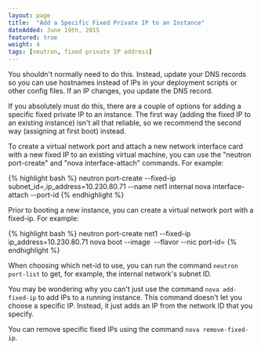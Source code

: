 ```yaml
---
layout: page
title:  "Add a Specific Fixed Private IP to an Instance"
dateAdded: June 19th, 2015
featured: true
weight: 4
tags: [neutron, fixed private IP address]
---
```


You shouldn't normally need to do this.  Instead, update your DNS records so you can use hostnames instead of IPs in your deployment scripts or other config files. If an IP changes, you update the DNS record.

If you absolutely must do this, there are a couple of options for adding a specific fixed private IP to an instance.  The first way (adding the fixed IP to an existing instance) isn't all that reliable, so we recommend the second way (assigning at first boot) instead.

To create a virtual network port and attach a new network interface card with a new fixed IP to an existing virtual machine, you can use the "neutron port-create" and "nova interface-attach" commands. For example:

{% highlight bash %}
neutron port-create --fixed-ip subnet_id=<subnet id from neutron net-list>,ip_address=10.230.80.71 --name net1 internal
nova interface-attach --port-id <port id you just created> <instance id from nova list>
{% endhighlight %}

Prior to booting a new instance, you can create a virtual network port with a fixed-ip. For example:

{% highlight bash %}
neutron port-create net1 --fixed-ip ip_address=10.230.80.71 <net-id>
nova boot --image <img> --flavor <flavor> --nic port-id=<port-id> <vm-name>
{% endhighlight %}

When choosing which net-id to use, you can run the command `neutron port-list` to get, for example, the internal network's subnet ID.



You may be wondering why you can't just use the command `nova add-fixed-ip` to add IPs to a running instance.  This command doesn't let you choose a specific IP.  Instead, it just adds an IP from the network ID that you specify.  

You can remove specific fixed IPs using the command `nova remove-fixed-ip`.
